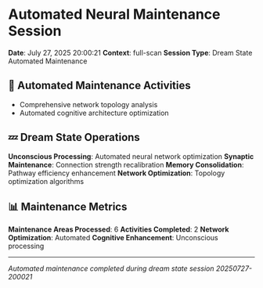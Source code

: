 # Automated Neural Maintenance Session

**Date**: July 27, 2025 20:00:21
**Context**: full-scan
**Session Type**: Dream State Automated Maintenance

## 🔧 Automated Maintenance Activities

- Comprehensive network topology analysis
 - Automated cognitive architecture optimization


## 💤 Dream State Operations

**Unconscious Processing**: Automated neural network optimization
**Synaptic Maintenance**: Connection strength recalibration
**Memory Consolidation**: Pathway efficiency enhancement
**Network Optimization**: Topology optimization algorithms

## 📊 Maintenance Metrics

**Maintenance Areas Processed**: 6
**Activities Completed**: 2
**Network Optimization**: Automated
**Cognitive Enhancement**: Unconscious processing

---

*Automated maintenance completed during dream state session 20250727-200021*
